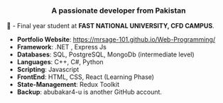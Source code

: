 
<h3 align="center">A passionate developer from Pakistan</h3>

💬 - Final year student at **FAST NATIONAL UNIVERSITY, CFD CAMPUS**.
 - **Portfolio Website**:  https://mrsage-101.github.io/Web-Programming/
 - **Framework**: .NET , Express Js
 - **Databases**: SQL, PostgreSQL, MongoDb (intermediate level) 
 - **Languages**: C++, C#, Python
 - **Scripting**: Javascript
 - **FrontEnd**: HTML, CSS, React (Learning Phase)
 - **State-Management**: Redux Toolkit
 - **Backup**: abubakar4-u is another GitHub account. 
